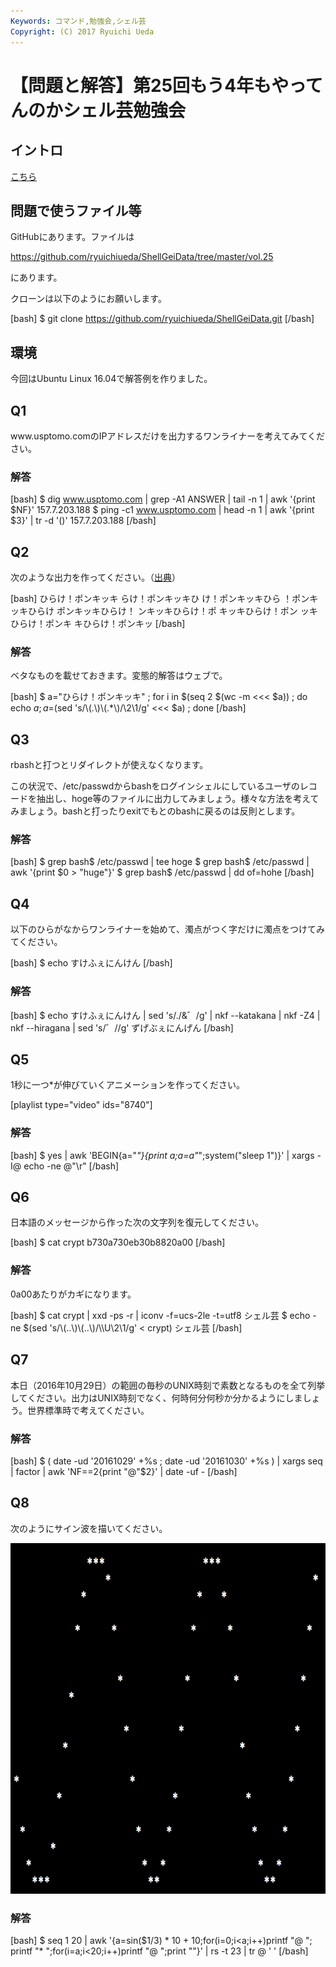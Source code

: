 ```yaml
---
Keywords: コマンド,勉強会,シェル芸
Copyright: (C) 2017 Ryuichi Ueda
---
```


# 【問題と解答】第25回もう4年もやってんのかシェル芸勉強会
<h2>イントロ</h2>

<a href="https://blog.ueda.asia/?presenpress=%e7%ac%ac25%e5%9b%9e%e3%82%82%e3%81%864%e5%b9%b4%e3%82%82%e3%82%84%e3%81%a3%e3%81%a6%e3%82%93%e3%81%ae%e3%81%8b%e3%82%b7%e3%82%a7%e3%83%ab%e8%8a%b8%e5%8b%89%e5%bc%b7%e4%bc%9a">こちら</a>
<h2>問題で使うファイル等</h2>
GitHubにあります。ファイルは

<a href="https://github.com/ryuichiueda/ShellGeiData/tree/master/vol.24" target="_blank">https://github.com/ryuichiueda/ShellGeiData/tree/master/vol.25</a>

にあります。

クローンは以下のようにお願いします。

[bash]
$ git clone https://github.com/ryuichiueda/ShellGeiData.git
[/bash]

<h2>環境</h2>
今回はUbuntu Linux 16.04で解答例を作りました。
<h2>Q1</h2>
www.usptomo.comのIPアドレスだけを出力するワンライナーを考えてみてください。
<h3>解答</h3>

[bash]
$ dig www.usptomo.com | grep -A1 ANSWER 
| tail -n 1 | awk '{print $NF}'
157.7.203.188
$ ping -c1 www.usptomo.com | head -n 1 
| awk '{print $3}' | tr -d '()'
157.7.203.188
[/bash]

<h2>Q2</h2>
次のような出力を作ってください。（<a href="http://togetter.com/li/1041621" target="_blank">出典</a>）

[bash]
ひらけ！ポンキッキ
らけ！ポンキッキひ
け！ポンキッキひら
！ポンキッキひらけ
ポンキッキひらけ！
ンキッキひらけ！ポ
キッキひらけ！ポン
ッキひらけ！ポンキ
キひらけ！ポンキッ
[/bash]

<h3>解答</h3>
ベタなものを載せておきます。変態的解答はウェブで。

[bash]
$ a=&quot;ひらけ！ポンキッキ&quot; ; for i in $(seq 2 $(wc -m &lt;&lt;&lt; $a)) ; 
do echo $a ; a=$(sed 's/\\(.\\)\\(.*\\)/\\2\\1/g' &lt;&lt;&lt; $a) ; done
[/bash]

<h2>Q3</h2>
rbashと打つとリダイレクトが使えなくなります。

この状況で、/etc/passwdからbashをログインシェルにしているユーザのレコードを抽出し、hoge等のファイルに出力してみましょう。様々な方法を考えてみましょう。bashと打ったりexitでもとのbashに戻るのは反則とします。
<h3>解答</h3>

[bash]
$ grep bash$ /etc/passwd | tee hoge
$ grep bash$ /etc/passwd | awk '{print $0 &gt; &quot;huge&quot;}'
$ grep bash$ /etc/passwd | dd of=hohe
[/bash]

<h2>Q4</h2>
以下のひらがなからワンライナーを始めて、濁点がつく字だけに濁点をつけてみてください。

[bash]
$ echo すけふぇにんけん
[/bash]

<h3>解答</h3>

[bash]
$ echo すけふぇにんけん | sed 's/./&amp;゛/g' 
| nkf --katakana | nkf -Z4 
| nkf --hiragana | sed 's/゛//g'
ずげぶぇにんげん
[/bash]

<h2>Q5</h2>
1秒に一つ*が伸びていくアニメーションを作ってください。

[playlist type="video" ids="8740"]
<h3>解答</h3>

[bash]
$ yes | awk 'BEGIN{a=&quot;*&quot;}{print a;a=a&quot;*&quot;;system(&quot;sleep 1&quot;)}' 
| xargs -I\@ echo -ne \@&quot;\\r&quot; 
[/bash]

<h2>Q6</h2>
日本語のメッセージから作った次の文字列を復元してください。

[bash]
$ cat crypt 
b730a730eb30b8820a00
[/bash]

<h3>解答</h3>
0a00あたりがカギになります。

[bash]
$ cat crypt | xxd -ps -r | iconv -f=ucs-2le -t=utf8
シェル芸
$ echo -ne $(sed 's/\\(..\\)\\(..\\)/\\\\U\\2\\1/g' &lt; crypt)
シェル芸
[/bash]

<h2>Q7</h2>
本日（2016年10月29日）の範囲の毎秒のUNIX時刻で素数となるものを全て列挙してください。出力はUNIX時刻でなく、何時何分何秒か分かるようにしましょう。世界標準時で考えてください。
<h3>解答</h3>

[bash]
$ ( date -ud '20161029' +%s ; date -ud '20161030' +%s ) | xargs seq 
| factor | awk 'NF==2{print &quot;\@&quot;$2}' | date -uf - 
[/bash]

<h2>Q8</h2>
次のようにサイン波を描いてください。

<a href="b466fc6a3025fb4e2d7d3b98eea47814.png"><img class="aligncenter size-large wp-image-8754" src="b466fc6a3025fb4e2d7d3b98eea47814-1024x871.png" alt="%e3%82%b9%e3%82%af%e3%83%aa%e3%83%bc%e3%83%b3%e3%82%b7%e3%83%a7%e3%83%83%e3%83%88-2016-10-27-21-04-17" width="660" height="561" /></a>
<h3>解答</h3>

[bash]
$ seq 1 20 | awk '{a=sin($1/3) * 10 + 10;for(i=0;i&lt;a;i++)printf &quot;\@ &quot;;
printf &quot;* &quot;;for(i=a;i&lt;20;i++)printf &quot;\@ &quot;;print &quot;&quot;}' 
| rs -t 23 | tr \@ ' ' 
[/bash]

